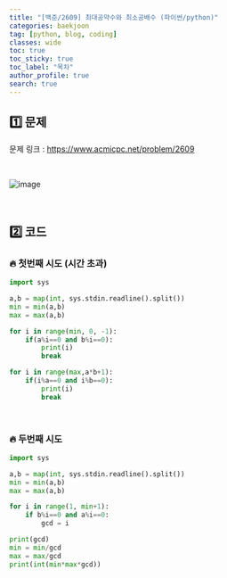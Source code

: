 ```yaml
---
title: "[백준/2609] 최대공약수와 최소공배수 (파이썬/python)"
categories: baekjoon
tag: [python, blog, coding]
classes: wide
toc: true
toc_sticky: true
toc_label: "목차"
author_profile: true
search: true
---
```


## 1️⃣ 문제

문제 링크 : <a href="https://www.acmicpc.net/problem/2609" target="_blank">https://www.acmicpc.net/problem/2609</a>

<br/>

![image](https://user-images.githubusercontent.com/52556486/180924641-95097075-67d4-47de-9363-e188e12d3415.png)

<br/>

## 2️⃣ 코드
### 🔥 첫번째 시도 (시간 초과)
```python
import sys

a,b = map(int, sys.stdin.readline().split())
min = min(a,b)
max = max(a,b)

for i in range(min, 0, -1):
    if(a%i==0 and b%i==0):
        print(i)
        break

for i in range(max,a*b+1):
    if(i%a==0 and i%b==0):
        print(i)
        break
```
<br/>

### 🔥 두번째 시도
```python
import sys

a,b = map(int, sys.stdin.readline().split())
min = min(a,b)
max = max(a,b)

for i in range(1, min+1):
    if b%i==0 and a%i==0:
        gcd = i

print(gcd)
min = min/gcd
max = max/gcd
print(int(min*max*gcd))
```
